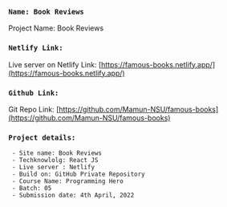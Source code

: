 ### `Name: Book Reviews`
Project Name: Book Reviews


### `Netlify Link:`

Live server on Netlify Link: 
[https://famous-books.netlify.app/](https://famous-books.netlify.app/)


### `Github Link:`

Git Repo Link:
[https://github.com/Mamun-NSU/famous-books](https://github.com/Mamun-NSU/famous-books)


### `Project details:`
	 - Site name: Book Reviews
	 - Techknowlolg: React JS
	 - Live server : Netlify
	 - Build on: GitHub Private Repository
	 - Course Name: Programming Hero
	 - Batch: 05
	 - Submission date: 4th April, 2022


